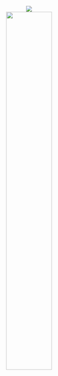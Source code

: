 <p align="center"> 
  <img src ="https://github-readme-streak-stats.herokuapp.com?user=ismoil6ek&theme=react&hide_border=true&background=FFFFFF00">
  <br />
  <img height="50%" width="auto" src ="https://github-readme-stats.vercel.app/api/top-langs/?username=ismoil6ek&layout=compact&hide_border=true&theme=react&bg_color=00000000&langs_count=6&hide=jupyter%20notebook,tex,css,php&exclude_repo=Pacman-AI">
</p>
